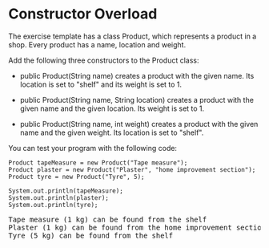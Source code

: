# Constructor Overload

The exercise template has a class Product, which represents a product in a shop. Every product has a name, location and weight.

Add the following three constructors to the Product class:

- public Product(String name) creates a product with the given name. Its location is set to "shelf" and its weight is 
set to 1.

- public Product(String name, String location) creates a product with the given name and the given location. Its 
weight is set to 1.

- public Product(String name, int weight) creates a product with the given name and the given weight. Its location is 
set to "shelf".

You can test your program with the following code:

```
Product tapeMeasure = new Product("Tape measure");
Product plaster = new Product("Plaster", "home improvement section");
Product tyre = new Product("Tyre", 5);

System.out.println(tapeMeasure);
System.out.println(plaster);
System.out.println(tyre);
```

<pre>
Tape measure (1 kg) can be found from the shelf
Plaster (1 kg) can be found from the home improvement section
Tyre (5 kg) can be found from the shelf
</pre>